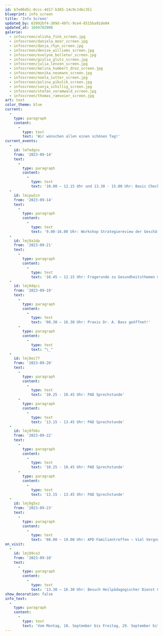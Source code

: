 ```yaml
---
id: b7e06d5c-0ccc-4d17-b365-14c9c14bc351
blueprint: info_screen
title: 'Info Screen'
updated_by: 63992bf4-309d-497c-9ce4-8515ba91de04
updated_at: 1694702908
galerie:
  - infoscreen/alisha_fink_screen.jpg
  - infoscreen/daniela_moor_screen.jpg
  - infoscreen/danja_rhyn_screen.jpg
  - infoscreen/denise_williams_screen.jpg
  - infoscreen/evelyne_bolleter_screen.jpg
  - infoscreen/giulia_glutz_screen.jpg
  - infoscreen/julia_lenzen_screen.jpg
  - infoscreen/melina_humbert_droz_screen.jpg
  - infoscreen/monika_neumann_screen.jpg
  - infoscreen/noela_sutter_screen.jpg
  - infoscreen/polina_pikulik_screen.jpg
  - infoscreen/sanja_schillig_screen.jpg
  - infoscreen/stefan_voramwald_screen.jpg
  - infoscreen/thomas_ramseier_screen.jpg
art: text
color_theme: blue
current:
  -
    type: paragraph
    content:
      -
        type: text
        text: 'Wir wünschen allen einen schönen Tag!'
current_events:
  -
    id: lm7edgns
    from: '2023-09-14'
    text:
      -
        type: paragraph
        content:
          -
            type: text
            text: '10.00 – 12.15 Uhr und 13.30 - 15.00 Uhr: Basic Check 9.Klasse, Informatikraum 108 - Viel Glück!'
  -
    id: lmipw2cn
    from: '2023-09-14'
    text:
      -
        type: paragraph
        content:
          -
            type: text
            text: '9.00-16.00 Uhr: Workshop Strategiereview der Geschäftsleitung in der Aula'
  -
    id: lmj8a1dp
    from: '2023-09-21'
    text:
      -
        type: paragraph
        content:
          -
            type: text
            text: '10.45 – 12.15 Uhr: Fragerunde zu Gesundheitsthemen mit Schulärztin Frau Dr. Doutaz, 9. Klasse, Aula - Viel Lernspass!'
  -
    id: lmj8dqci
    from: '2023-09-19'
    text:
      -
        type: paragraph
        content:
          -
            type: text
            text: '08.30 – 16.30 Uhr: Praxis Dr. A. Bass geöffnet!'
      -
        type: paragraph
        content:
          -
            type: text
            text: "\_"
  -
    id: lmj8ei77
    from: '2023-09-20'
    text:
      -
        type: paragraph
        content:
          -
            type: text
            text: '10.25 - 10.45 Uhr: PAD Sprechstunde'
      -
        type: paragraph
        content:
          -
            type: text
            text: '13.15 - 13.45 Uhr: PAD Sprechstunde'
  -
    id: lmj8fb6v
    from: '2023-09-22'
    text:
      -
        type: paragraph
        content:
          -
            type: text
            text: '10.25 - 10.45 Uhr: PAD Sprechstunde'
      -
        type: paragraph
        content:
          -
            type: text
            text: '13.15 - 13.45 Uhr: PAD Sprechstunde'
  -
    id: lmj8g5xz
    from: '2023-09-23'
    text:
      -
        type: paragraph
        content:
          -
            type: text
            text: '08.00 – 19.00 Uhr: APD Familientreffen – Viel Vergnügen!'
on_visit:
  -
    id: lmj89ca3
    from: '2023-09-18'
    text:
      -
        type: paragraph
        content:
          -
            type: text
            text: '13.30 – 16.30 Uhr: Besuch Heilpädagogischer Dienst Chur – Herzlich willkommen!'
show_decoration: false
info_text:
  -
    type: paragraph
    content:
      -
        type: text
        text: 'Vom Montag, 18. September bis Freitag, 29. September bitten wir, aufgrund von Baumfällarbeiten den Waldweg nicht zu nutzen!'
---
```

